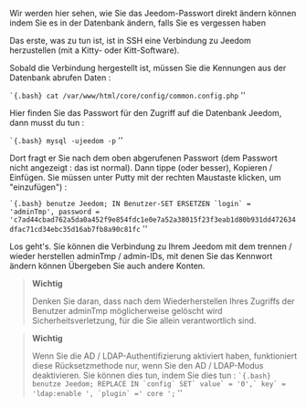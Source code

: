 Wir werden hier sehen, wie Sie das Jeedom-Passwort direkt ändern können
indem Sie es in der Datenbank ändern, falls Sie es vergessen haben 

Das erste, was zu tun ist, ist in SSH eine Verbindung zu Jeedom herzustellen (mit a
Kitty- oder Kitt-Software).

Sobald die Verbindung hergestellt ist, müssen Sie die Kennungen aus der Datenbank abrufen
Daten :

`` `{.bash}
cat /var/www/html/core/config/common.config.php
`` ''

Hier finden Sie das Passwort für den Zugriff auf die Datenbank
Jeedom, dann musst du tun :

`` `{.bash}
mysql -ujeedom -p
`` ''

Dort fragt er Sie nach dem oben abgerufenen Passwort (dem Passwort
nicht angezeigt : das ist normal). Dann tippe (oder besser),
Kopieren / Einfügen. Sie müssen unter Putty mit der rechten Maustaste klicken, um "einzufügen") :

`` `{.bash}
benutze Jeedom;
IN Benutzer-SET ERSETZEN `login` = 'adminTmp', password = 'c7ad44cbad762a5da0a452f9e854fdc1e0e7a52a38015f23f3eab1d80b931dd472634dfac71cd34ebc35d16ab7fb8a90c81fc
`` ''

Los geht's. Sie können die Verbindung zu Ihrem Jeedom mit dem trennen / wieder herstellen
adminTmp / admin-IDs, mit denen Sie das Kennwort ändern können
Übergeben Sie auch andere Konten.

>**Wichtig**
>
>Denken Sie daran, dass nach dem Wiederherstellen Ihres Zugriffs der Benutzer adminTmp möglicherweise gelöscht wird
Sicherheitsverletzung, für die Sie allein verantwortlich sind.

>**Wichtig**
>
> Wenn Sie die AD / LDAP-Authentifizierung aktiviert haben, funktioniert diese Rücksetzmethode nur, wenn Sie den AD / LDAP-Modus deaktivieren. Sie können dies tun, indem Sie dies tun : 
>`` `{.bash}
>benutze Jeedom;
>REPLACE IN `config` SET` value` = '0',` key` = 'ldap:enable ', `plugin` =' core ';
>`` ''
